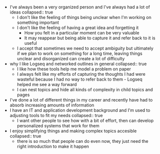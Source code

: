 - I've always been a very organized person and I've always had a lot of ideas
  collapsed:: true
	- I don't like the feeling of things being unclear when I'm working on something important
	- I don't like the feeling of having a great idea and forgetting it
		- How you felt in a particular moment can be very valuable
		- It may reappear but being able to capture it and refer back to it is useful
	- I accept that sometimes we need to accept ambiguity but ultimately if we plan to work on something for a long time, leaving things unclear and disorganized can create a lot of difficulty
- why I like Logseq and networked outlines in general
  collapsed:: true
	- I like how these tools help me model a problem on paper
	- I always felt like my efforts of capturing the thoughts I had were wasteful because I had no way to refer back to them - Logseq helped me see a way forward
	- I can nest topics and hide all kinds of complexity in child topics and pages
- I've done a lot of different things in my career and recently  have had to absorb increasing amounts of information
- I have an IT and application development background and I'm used to adjusting tools to fit my needs
  collapsed:: true
	- I want other people to see how with a bit of effort, then can develop personalized systems that work for them
- I enjoy simplifying things and making complex topics accesible
  collapsed:: true
	- there is so much that people can do even now, they just need the right introduction to make it happen